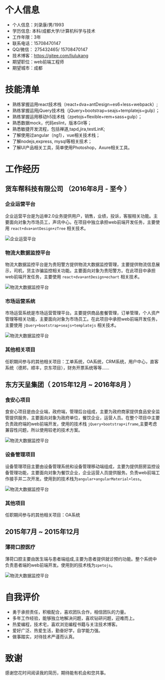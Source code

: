 
# 个人信息

 - 个人信息：刘录康/男/1993
 - 学历信息: 本科/成都大学/计算机科学与技术
 - 工作年限：3年
 - 联系电话：15708470147
 - QQ/微信： 275432465/ 15708470147
 - 技术博客：https://gitee.com/liulukang 
 - 期望职位：web前端工程师
 - 期望城市：成都

# 技能清单

- 熟练掌握运用react技术栈（react+dva+antDesign+es6+less+webpack）;
- 熟练掌握运用jQuery技术栈（jQuery+bootstrap+seajs+templatejs+gulp）；
- 熟练掌握运用移动h5技术栈（zpetojs+flexible+rem+sass+gulp）；
- 熟悉数据mock，代码eslint，版本Git等；
- 熟悉敏捷开发流程，包括禅道,tapd,jira,testLinK;
- 了解使用过angular（ng1），vue相关技术栈；
- 了解nodejs,express, mysql等相关技术；
- 了解UI产品相关工具，简单使用Photoshop，Axure相关工具。

# 工作经历

## 货车帮科技有限公司 （2016年8月 - 至今 ）

### 企业运营平台
企业运营平台是为运单2.0业务提供用户，销售，业绩，投诉，客服相关功能。主要面向对象为市场员工，声讯中心。在项目中独立承担web前端开发任务，主要使用 `react+dva+antDesign+zTree` 相关技术。

![企业运营平台](./images/eop.jpg )

### 物流大数据监控平台
物流大数据监控平台是为贵阳警方提供物流大数据监控管理，主要提供物流信息展示，司机，货主诈骗监控相关功能。主要面向对象为贵阳警方。在此项目中承担web前端开发任务，主要使用 `react+dva+antDesign+echart` 相关技术。

![物流大数据监控平台](./images/limp.png )


### 市场运营系统
市场运营系统是市场运营管理平台。主要提供商品套餐管理，订单管理，个人资产管理等相关功能，主要面向对象为市场员工。在此项目中承担web前端开发任务，主要使用 `jQuery+bootstrap+seajs+templatejs` 相关技术。

![物流大数据监控平台](./images/mos.jpg )

 ### 其他相关项目
 任职期间参与的其他相关项目：工单系统，OA系统，CRM系统，用户中心，直客系统（德邦，顺丰，京东项目），财务开票系统等等……
  
## 东方天呈集团（ 2015年12月 ~ 2016年8月 ）

###  食安心项目
食安心项目是由企业端，政府端，管理后台组成，主要为政府商家提供食品安全监管提供服务，主要面向对象为政府单位，餐饮企业，运营人员。在整个项目中主要负责政府端的web前端开发，使用的技术栈 `jQuery+bootstrap+iframe`,主要考虑兼容性问题，所以使用较老的技术方案。

![物流大数据监控平台](./images/foodSafe.png )


### 设备管理项目
设备管理项目主要由设备管理系统和设备管理移动端组成，主要为提供厨房监控设备管理功能，主要面向对象为餐饮企业，企业运营人员提供服务。负责web前端工作接手并二次开发。使用到的技术栈为`angular+angularMaterial+less`。

![物流大数据监控平台](./images/system.png )



### 其他项目
任职期间参与的其他相关项目：OA系统  
  
##  2015年7月 ~ 2015年12月 

###  薄荷口腔医疗
薄荷口腔主要由医生端与患者端组成,主要为患者提供就诊预约功能。整个系统中负责患者端的web前端开发。使用到的技术栈为`zpetojs`。

![物流大数据监控平台](./images/mobile.jpg )


# 自我评价
- 勇于承担责任，积极配合，喜欢团队合作，相信团队的力量。
- 多年工作经验，能够独立地解决问题，喜欢钻研问题，迎难而上。
- 热爱编程，技术宅，喜欢浏览编程书籍与关注技术博客。
- 爱好广泛、热爱生活，勤奋好学，自学能力强。
- 做事踏实，对待技术严谨而认真。


# 致谢
感谢您花时间阅读我的简历，期待能有机会和您共事。
      